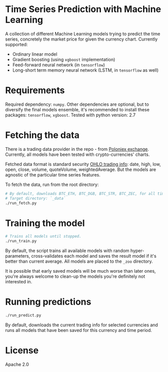 # Time Series Prediction with Machine Learning

A collection of different Machine Learning models trying to predict the time series, concretely the market price for given the currency chart.
Currently supported:
- Ordinary linear model
- Gradient boosting (using `xgboost` implementation)
- Feed-forward neural network (in `tensorflow`)
- Long-short term memory neural network (LSTM, in `tensorflow` as well)

# Requirements

Required dependency: `numpy`. Other dependencies are optional, but to diversify the final models ensemble, 
it's recommended to install these packages:  `tensorflow`, `xgboost`.
Tested with python version: 2.7

# Fetching the data

There is a trading data provider in the repo - from [Poloniex exchange](poloniex.com). 
Currently, all models have been tested with crypto-currencies' charts.

Fetched data format is standard security [OHLO trading info](https://en.wikipedia.org/wiki/Open-high-low-close_chart): date, high, low, open, close, volume, quoteVolume, weightedAverage.
But the models are agnostic of the particular time series features.

To fetch the data, run from the root directory:

```sh
# By default, downloads BTC_ETH, BTC_DGB, BTC_STR, BTC_ZEC, for all time periods.
# Target directory: `_data`
./run_fetch.py
```

# Training the model

```sh
# Trains all models until stopped.
./run_train.py
```

By default, the script trains all available models with random hyper-parameters, cross-validates each model and
saves the result model if it's better than current average. All models are placed to the `_zoo` directory.

It is possible that early saved models will be much worse than later ones, you're always welcome to clean-up the models
you're definitely not interested in.

# Running predictions

```sh
./run_predict.py
```

By default, downloads the current trading info for selected currencies and runs all models that 
have been saved for this currency and time period.

# License

Apache 2.0
